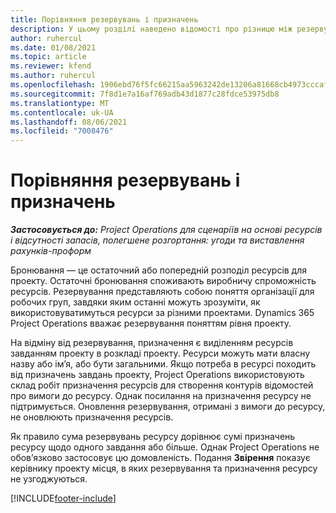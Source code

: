```yaml
---
title: Порівняння резервувань і призначень
description: У цьому розділі наведено відомості про різницю між резервуваннями ресурсів і призначеннями ресурсів.
author: ruhercul
ms.date: 01/08/2021
ms.topic: article
ms.reviewer: kfend
ms.author: ruhercul
ms.openlocfilehash: 1906ebd76f5fc66215aa5963242de13206a81668cb4973cccaf5b153514672d5
ms.sourcegitcommit: 7f8d1e7a16af769adb43d1877c28fdce53975db8
ms.translationtype: MT
ms.contentlocale: uk-UA
ms.lasthandoff: 08/06/2021
ms.locfileid: "7008476"
---
```

# <a name="bookings-vs-assignments"></a>Порівняння резервувань і призначень

_**Застосовується до:** Project Operations для сценаріїв на основі ресурсів і відсутності запасів, полегшене розгортання: угоди та виставлення рахунків-проформ_

Бронювання — це остаточний або попередній розподіл ресурсів для проекту. Остаточні бронювання споживають виробничу спроможність ресурсів. Резервування представляють собою поняття організації для робочих груп, завдяки яким останні можуть зрозуміти, як використовуватимуться ресурси за різними проектами. Dynamics 365 Project Operations вважає резервування поняттям рівня проекту. 

На відміну від резервування, призначення є виділенням ресурсів завданням проекту в розкладі проекту. Ресурси можуть мати власну назву або ім’я, або бути загальними.  Якщо потреба в ресурсі походить від призначень завдань проекту, Project Operations використовують склад робіт призначення ресурсів для створення контурів відомостей про вимоги до ресурсу. Однак посилання на призначення ресурсу не підтримується. Оновлення резервування, отримані з вимоги до ресурсу, не оновлюють призначення ресурсів.

Як правило сума резервувань ресурсу дорівнює сумі призначень ресурсу щодо одного завдання або більше. Однак Project Operations не обов’язково застосовує цю домовленість. Подання **Звірення** показує керівнику проекту місця, в яких резервування та призначення ресурсу не узгоджуються.




[!INCLUDE[footer-include](../includes/footer-banner.md)]
